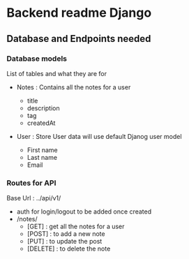 # Backend readme Django

## Database and Endpoints needed
### Database models
List of tables and what they are for
- Notes : Contains all the notes for a user
    - title
    - description
    - tag
    - createdAt


- User : Store User data will use default Djanog user model
  - First name
  - Last name
  - Email

### Routes for API
Base Url : ../api/v1/

- auth for login/logout to be added once created
- /notes/
  - [GET]       :  get all the notes for a user
  - [POST]      :  to add a new note
  - [PUT]       :  to update the post 
  - [DELETE]    :  to delete the note
